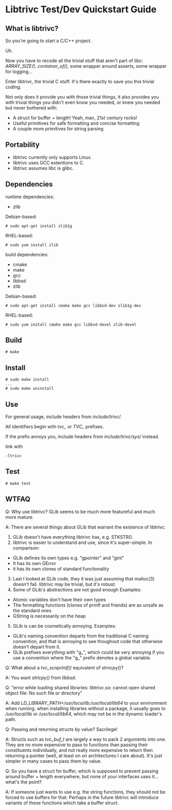 Libtrivc Test/Dev Quickstart Guide
===

## What is libtrivc?

So you're going to start a C/C++ project.

Uh.

Now you have to recode all the trivial stuff that aren't part of libc: _ARRAY\_SIZE()_, _container\_of()_, some wrapper around asserts, some wrapper for logging...

Enter libtrivc, the trivial C stuff. It's there exactly to save you this trivial coding.

Not only does it provide you with those trivial things, it also provides you with trivial things you didn't even know you needed, or knew you needed but never bothered with:

* A struct for buffer + length! Yeah, man, 21st century rocks!
* Useful primitives for safe formatting and concise formatting
* A couple more primitives for string parsing

## Portability

* libtrivc currently only supports Linux.
* libtrivc uses GCC extentions to C.
* libtrivc assumes libc is glibc.

## Dependencies

runtime dependencies:

* zlib

Debian-based:

	# sudo apt-get install zlib1g

RHEL-based:

	# sudo yum install zlib

build dependencies:

* cmake
* make
* gcc
* libbsd
* zlib

Debian-based:

	# sudo apt-get install cmake make gcc libbsd-dev zlib1g-dev

RHEL-based:

	# sudo yum install cmake make gcc libbsd-devel zlib-devel

## Build
	# make

## Install
	# sudo make install
	...
	# sudo make uninstall

## Use

For general usage, include headers from _include/trivc/_.

All identifiers begin with _tvc\__ or _TVC\__ prefixes.

If the prefix annoys you, include headers from _include/trivc/sys/_ instead.

link with

	-ltrivc

## Test
	# make test

## WTFAQ

Q: Why use libtrivc? GLib seems to be much more featureful and much more mature.

A: There are several things about GLib that warrant the existence of libtrivc:

1. GLib doesn't have everything libtrivc has, e.g. STKSTR().
2. libtrivc is easier to understand and use, since it's super-simple. In comparison:
 * GLib defines its own types e.g. "gpointer" and "gint"
 * It has its own GError
 * it has its own clones of standard functionality
3. Last I looked at GLib code, they it was just assuming that malloc(3) doesn't fail. libtrivc may be trivial, but it's robust.
4. Some of GLib's abstractions are not good enough Examples:
 * Atomic variables don't have their own types
 * The formatting functions (clones of printf and friends) are as unsafe as the standard ones
 * GString is necessarily on the heap
5. GLib is can be cosmetically annoying. Examples:
 * GLib's naming convention departs from the traditional C naming convention, and that is annoying to see thoughout code that otherwise doesn't depart from it.
 * GLib prefixes everything with "g\_", which could be very annoying if you use a convention where the "g\_" prefix denotes a global variable.

Q: What about a _tvc\_scnprintf()_ equivalent of strncpy()?

A: You want _strlcpy()_ from libbsd.

Q: "error while loading shared libraries\: libtrivc.so: cannot open shared object file: No such file or directory"

A: Add _LD\_LIBRARY\_PATH=/usr/loca/lib:/usr/local/lib64_ to your environment when running. when installing libraries without a package, it usually goes to _/usr/local/lib_ or _/usr/local/lib64_, which may not be in the dynamic loader's path.

Q: Passing and returning structs by value? Sacrilege!

A: Structs such as _tvc\_buf\_t_ are largely a way to pack 2 arguments into one. They are no more expensive to pass to functions than passing their constituents individually, and not really more expensive to return then returning a pointer (well, at least on on architectures I care about). It's just simpler in many cases to pass them by value.

Q: So you have a struct for buffer, which is supposed to prevent passing around buffer + length everywhere, but none of your interfaces uses it... what's the point?

A: If someone just wants to use e.g. the string functions, they should not be forced to use buffers for that. Perhaps in the future libtrivc will introduce variants of these functions which take a buffer struct.

